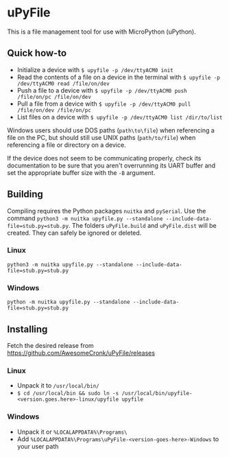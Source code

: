 # uPyFile

This is a file management tool for use with MicroPython (uPython).

## Quick how-to

* Initialize a device with `$ upyfile -p /dev/ttyACM0 init`
* Read the contents of a file on a device in the terminal with `$ upyfile -p /dev/ttyACM0 read /file/on/dev`
* Push a file to a device with `$ upyfile -p /dev/ttyACM0 push /file/on/pc /file/on/dev`
* Pull a file from a device with `$ upyfile -p /dev/ttyACM0 pull /file/on/dev /file/on/pc`
* List files on a device with `$ upyfile -p /dev/ttyACM0 list /dir/to/list`

Windows users should use DOS paths (`path\to\file`) when referencing a file on the PC, but should still use UNIX paths (`path/to/file`) when referencing a file or directory on a device.

If the device does not seem to be communicating properly, check its documentation to be sure that you aren't overrunning its UART buffer and set the appropriate buffer size with the `-B` argument.

## Building

Compiling requires the Python packages `nuitka` and `pySerial`. Use the command `python3 -m nuitka upyfile.py --standalone --include-data-file=stub.py=stub.py`. The folders `uPyFile.build` and `uPyFile.dist` will be created. They can safely be ignored or deleted.

### Linux

```shell
python3 -m nuitka upyfile.py --standalone --include-data-file=stub.py=stub.py
```

### Windows

```shell
python -m nuitka upyfile.py --standalone --include-data-file=stub.py=stub.py
```

## Installing

Fetch the desired release from https://github.com/AwesomeCronk/uPyFile/releases

### Linux

* Unpack it to `/usr/local/bin/`
* `$ cd /usr/local/bin && sudo ln -s /usr/local/bin/upyfile-<version.goes.here>-linux/upyfile upyfile`

### Windows

* Unpack it or `%LOCALAPPDATA%\Programs\`
* Add `%LOCALAPPDATA%\Programs\uPyFile-<version-goes-here>-Windows` to your user path
